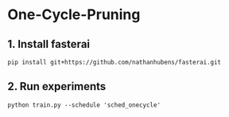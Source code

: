 # One-Cycle-Pruning


## 1. Install fasterai

```
pip install git+https://github.com/nathanhubens/fasterai.git
```

## 2. Run experiments

```
python train.py --schedule 'sched_onecycle'
```

